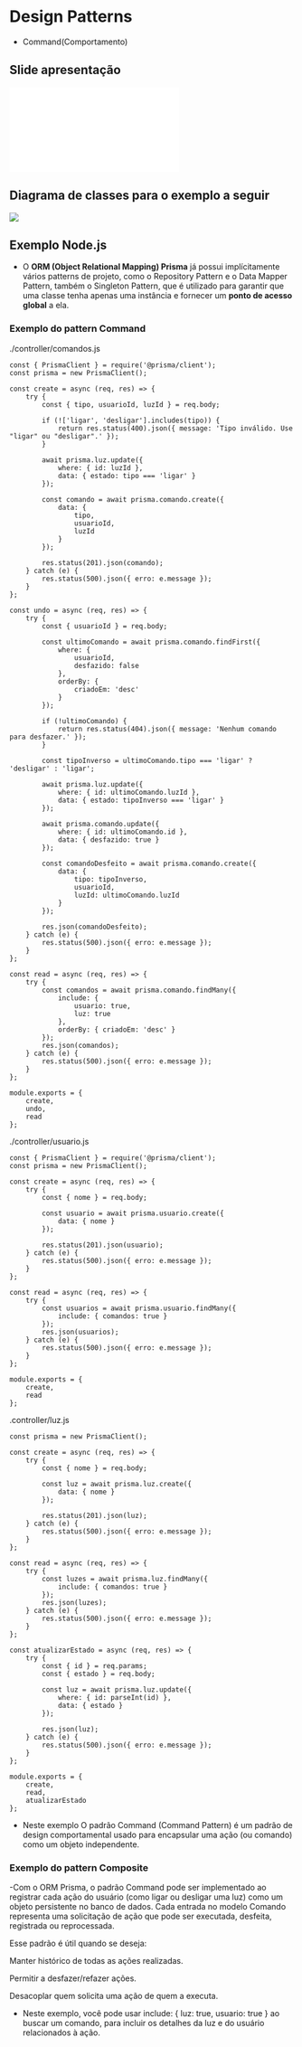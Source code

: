 
# Design Patterns
- Command(Comportamento)

## Slide apresentação
![](./docs/Apresentação_Patterns_Command.pdf)


## Diagrama de classes para o exemplo a seguir
![](./docs/der.jpeg)

## Exemplo Node.js
- O **ORM (Object Relational Mapping) Prisma** já possui implícitamente vários patterns de projeto, como o Repository Pattern e o Data Mapper Pattern, também o Singleton Pattern, que é utilizado para garantir que uma classe tenha apenas uma instância e fornecer um **ponto de acesso global** a ela.


### Exemplo do pattern Command
./controller/comandos.js
```
const { PrismaClient } = require('@prisma/client');
const prisma = new PrismaClient();

const create = async (req, res) => {
    try {
        const { tipo, usuarioId, luzId } = req.body;

        if (!['ligar', 'desligar'].includes(tipo)) {
            return res.status(400).json({ message: 'Tipo inválido. Use "ligar" ou "desligar".' });
        }

        await prisma.luz.update({
            where: { id: luzId },
            data: { estado: tipo === 'ligar' }
        });

        const comando = await prisma.comando.create({
            data: {
                tipo,
                usuarioId,
                luzId
            }
        });

        res.status(201).json(comando);
    } catch (e) {
        res.status(500).json({ erro: e.message });
    }
};

const undo = async (req, res) => {
    try {
        const { usuarioId } = req.body;

        const ultimoComando = await prisma.comando.findFirst({
            where: {
                usuarioId,
                desfazido: false
            },
            orderBy: {
                criadoEm: 'desc'
            }
        });

        if (!ultimoComando) {
            return res.status(404).json({ message: 'Nenhum comando para desfazer.' });
        }

        const tipoInverso = ultimoComando.tipo === 'ligar' ? 'desligar' : 'ligar';

        await prisma.luz.update({
            where: { id: ultimoComando.luzId },
            data: { estado: tipoInverso === 'ligar' }
        });

        await prisma.comando.update({
            where: { id: ultimoComando.id },
            data: { desfazido: true }
        });

        const comandoDesfeito = await prisma.comando.create({
            data: {
                tipo: tipoInverso,
                usuarioId,
                luzId: ultimoComando.luzId
            }
        });

        res.json(comandoDesfeito);
    } catch (e) {
        res.status(500).json({ erro: e.message });
    }
};

const read = async (req, res) => {
    try {
        const comandos = await prisma.comando.findMany({
            include: {
                usuario: true,
                luz: true
            },
            orderBy: { criadoEm: 'desc' }
        });
        res.json(comandos);
    } catch (e) {
        res.status(500).json({ erro: e.message });
    }
};

module.exports = {
    create,
    undo,
    read
};
```
./controller/usuario.js
```
const { PrismaClient } = require('@prisma/client');
const prisma = new PrismaClient();

const create = async (req, res) => {
    try {
        const { nome } = req.body;

        const usuario = await prisma.usuario.create({
            data: { nome }
        });

        res.status(201).json(usuario);
    } catch (e) {
        res.status(500).json({ erro: e.message });
    }
};

const read = async (req, res) => {
    try {
        const usuarios = await prisma.usuario.findMany({
            include: { comandos: true }
        });
        res.json(usuarios);
    } catch (e) {
        res.status(500).json({ erro: e.message });
    }
};

module.exports = {
    create,
    read
};
```
.controller/luz.js
```const { PrismaClient } = require('@prisma/client');
const prisma = new PrismaClient();

const create = async (req, res) => {
    try {
        const { nome } = req.body;

        const luz = await prisma.luz.create({
            data: { nome }
        });

        res.status(201).json(luz);
    } catch (e) {
        res.status(500).json({ erro: e.message });
    }
};

const read = async (req, res) => {
    try {
        const luzes = await prisma.luz.findMany({
            include: { comandos: true }
        });
        res.json(luzes);
    } catch (e) {
        res.status(500).json({ erro: e.message });
    }
};

const atualizarEstado = async (req, res) => {
    try {
        const { id } = req.params;
        const { estado } = req.body;

        const luz = await prisma.luz.update({
            where: { id: parseInt(id) },
            data: { estado }
        });

        res.json(luz);
    } catch (e) {
        res.status(500).json({ erro: e.message });
    }
};

module.exports = {
    create,
    read,
    atualizarEstado
};
`````
- Neste exemplo  O padrão Command (Command Pattern) é um padrão de design comportamental usado para encapsular uma ação (ou comando) como um objeto independente.

### Exemplo do pattern Composite
-Com o ORM Prisma, o padrão Command pode ser implementado ao registrar cada ação do usuário (como ligar ou desligar uma luz) como um objeto persistente no banco de dados. Cada entrada no modelo Comando representa uma solicitação de ação que pode ser executada, desfeita, registrada ou reprocessada.

Esse padrão é útil quando se deseja:

Manter histórico de todas as ações realizadas.

Permitir a desfazer/refazer ações.

Desacoplar quem solicita uma ação de quem a executa.

- Neste exemplo, você pode usar include: { luz: true, usuario: true } ao buscar um comando, para incluir os detalhes da luz e do usuário relacionados à ação.


